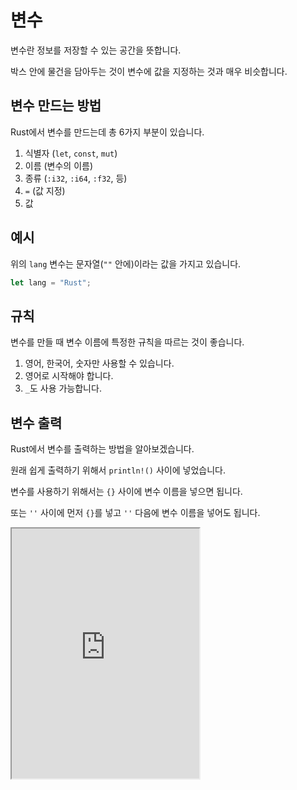 # 변수

변수란 정보를 저장할 수 있는 공간을 뜻합니다.

박스 안에 물건을 담아두는 것이 변수에 값을 지정하는 것과 매우 비슷합니다.

## 변수 만드는 방법

Rust에서 변수를 만드는데 총 6가지 부분이 있습니다.

1. 식별자 (`let`, `const`, `mut`)
2. 이름 (변수의 이름)
3. 종류 (`:i32`, `:i64`, `:f32`, 등)
4. `=` (값 지정)
5. 값

## 예시

위의 `lang` 변수는 문자열(`""` 안에)이라는 값을 가지고 있습니다.

```rust
let lang = "Rust";
```

## 규칙

변수를 만들 때 변수 이름에 특정한 규칙을 따르는 것이 좋습니다.

1. 영어, 한국어, 숫자만 사용할 수 있습니다.
2. 영어로 시작해야 합니다.
3. `_`도 사용 가능합니다.

## 변수 출력

Rust에서 변수를 출력하는 방법을 알아보겠습니다.

원래 쉽게 출력하기 위해서 `println!()` 사이에 넣었습니다.

변수를 사용하기 위해서는 `{}` 사이에 변수 이름을 넣으면 됩니다.

또는 `''` 사이에 먼저 `{}`를 넣고 `''` 다음에 변수 이름을 넣어도 됩니다.

<iframe
  loading="lazy"
  title="Rust IDLE"
  src="https://play.rust-lang.org/?version=stable&mode=debug&edition=2021&code=fn%20main()%20%7B%0A%20%20%20%20let%20language%20%3D%20%22Rust%22%3B%0A%20%20%20%20%0A%20%20%20%20println!(%22Hello%20you!%20I%20am%20learning%20%7Blanguage%7D%22)%3B%0A%20%20%20%20println!(%22Hello%20you!%20I%20am%20learning%20%7B%7D%22%2C%20language)%3B%0A%7D"
  height="400"
/>
